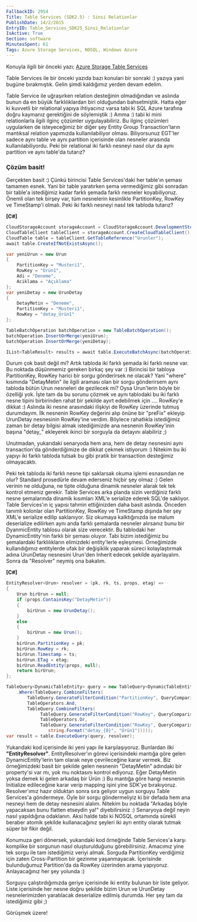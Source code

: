 ```yaml
---
FallbackID: 2954
Title: Table Services (SDK2.5) : Sinsi Relationlar
PublishDate: 14/2/2015
EntryID: Table_Services_SDK25_Sinsi_Relationlar
IsActive: True
Section: software
MinutesSpent: 61
Tags: Azure Storage Services, NOSQL, Windows Azure
---
```

Konuyla ilgili bir önceki yazı; [Azure Storage Table
Services](http://daron.yondem.com/software/post/Azure_Storage_Table_Services_SDK2_5)

Table Services ile bir önceki yazıda bazı konuları bir sonraki :) yazıya
yani bugüne bırakmıştık. Gelin şimdi kaldığımız yerden devam edelim.

Table Service ile uğraşırken relation desteğinin olmadığından ve aslında
bunun da en büyük farklılıklardan biri olduğundan bahsetmiştik. Hatta
eğer ki kuvvetli bir relational yapıya ihtiyacınız varsa tabi ki SQL
Azure tarafına doğru kaymanız gerektiğini de söylemiştik :) Amma :) tabi
ki mini relationlarla ilgili ilginç çözümler uygulayabiliriz. Bu ilginç
çözümleri uygularken de isteyeceğimiz bir diğer şey Entity Group
Transaction'ların mantıksal relation yapımızda kullanılabiliyor olması.
Biliyorsunuz EGT'ler sadece aynı table ve aynı partition içerisinde olan
nesneler arasında kullanılabiliyordu. Peki bir relational iki farklı
nesneyi nasıl olur da aynı partition ve aynı table'da tutarız?

### Çözüm basit!

Gerçekten basit :) Çünkü birincisi Table Services'daki her table'ın
şeması tamamen esnek. Yani bir table yaratırken şema vermediğimiz gibi
sonradan bir table'a istediğimiz kadar farklı şemada farklı nesneler
koyabiliyoruz. Önemli olan tek birşey var, tüm nesnelerin kesinlikle
PartitionKey, RowKey ve TimeStamp'i olmalı. Peki iki farklı nesneyi
nasıl tek tabloda tutarız? 

**[C\#]**
```cs
CloudStorageAccount storageAccount = CloudStorageAccount.DevelopmentStorageAccount;
CloudTableClient tableClient = storageAccount.CreateCloudTableClient();
CloudTable table = tableClient.GetTableReference("Urunler");
await table.CreateIfNotExistsAsync();

var yeniUrun = new Urun
{
    PartitionKey = "Musteri1",
    RowKey = "Ürün1",
    Adi = "Deneme",
    Aciklama = "Açıklama"
};
var yeniDetay = new UrunDetay
{
    DetayMetin = "Deneme",
    PartitionKey = "Musteri1",
    RowKey = "detay_Ürün1"
};

TableBatchOperation batchOperation = new TableBatchOperation();
batchOperation.InsertOrMerge(yeniUrun);
batchOperation.InsertOrMerge(yeniDetay);

IList<TableResult> results = await table.ExecuteBatchAsync(batchOperation);
```

Durum çok basit değil mi? Artık tabloda iki farklı şemada iki farklı
nesne var. Bu noktada düşünmemiz gereken birkaç şey var :) Birincisi bir
tabloya PartitionKey, RowKey harici bir sorgu gönderirsek ne olacak?
Yani "where" kısmında "DetayMetin" ile ilgili araması olan bir sorgu
gönderirsem aynı tabloda bütün Urun nesneleri de gezilecek mi? Oysa
Urun'lerin böyle bir özelliği yok. İşte tam da bu sorunu çözmek ve aynı
tablodaki bu iki farklı nesne tipini birbirinden rahat bir şekilde ayırt
edebilmek için .... RowKey'e dikkat :) Aslında iki nesne arasındaki
ilişkiyi de RowKey üzerinde tutmuş durumdayım. İlk nesnenin RowKey
değerini alıp önüne bir "preFix" ekleyip UrunDetay nesnesinin RowKey'ine
verdim. Böylece rahatlıkla istediğimiz zaman bir detay bilgisi almak
istediğimizde ana nesnenin RowKey'inin başına "detay\_" ekleyerek ikinci
bir sorguyla da detayını alabiliriz ;) 

Unutmadan, yukarıdaki senaryoda hem ana, hem de detay nesnesini aynı transaction'da gönderdiğimize de dikkat çekmek istiyorum :) Nitekim bu iki yapıyı iki farklı tabloda tutsak bu gibi pratik bir transaction desteğimiz olmayacaktı. 

Peki tek tabloda iki farklı nesne tipi saklarsak okuma işlemi esnasından ne olur? Standard prosedürle devam ederseniz hiçbir şey olmaz :) Gelen verinin ne olduğuna, ne tipte olduğuna dinamik nesneler alarak tek tek kontrol etmeniz gerekir. Table Services arka planda sizin verdiğiniz farklı nesne şemalarında dinamik kısımları XML'e serialize ederek SQL'de saklıyor. Table Services'ın iç yapısı tahmin ettiğinizden daha basit aslında. Önceden tanımlı kolonlar olan PartitionKey, RowKey ve TimeStamp dışında her şey XML'e serialize edilip saklanıyor. Siz okumaya kalktığınızda ise malum deserialize edilirken aynı anda farklı şemalarda nesneler alırsanız bunu bir DyanmicEntity tablosu olarak size verecektir. Bu tablodaki her DynamicEntity'nin farklı bir şeması oluyor. Tabi bizim istediğimiz bu şemalardaki farklılıkların elimizdeki entity'lerle eşleşmesi. Örneğimizde kullandığımız entitylerde ufak bir değişiklik yaparak süreci kolaylaştırmak adına UrunDetay nesnesini Urun'den Inherit edecek şekilde ayarlayalım. Sonra da "Resolver" neymiş ona bakalım.

**[C\#]**
```cs
EntityResolver<Urun> resolver = (pk, rk, ts, props, etag) =>
{
    Urun birUrun = null;
    if (props.ContainsKey("DetayMetin"))
    {
        birUrun = new UrunDetay(); 
    }
    else
    {
        birUrun = new Urun(); 
    }
    birUrun.PartitionKey = pk;
    birUrun.RowKey = rk;
    birUrun.Timestamp = ts;
    birUrun.ETag = etag;
    birUrun.ReadEntity(props, null);
    return birUrun;
};

TableQuery<DynamicTableEntity> query = new TableQuery<DynamicTableEntity>()
    .Where(TableQuery.CombineFilters(
        TableQuery.GenerateFilterCondition("PartitionKey", QueryComparisons.Equal, "Musteri1"),
        TableOperators.And,
        TableQuery.CombineFilters(
             TableQuery.GenerateFilterCondition("RowKey", QueryComparisons.Equal, "Ürün1"),
             TableOperators.Or,
             TableQuery.GenerateFilterCondition("RowKey", QueryComparisons.Equal, 
                string.Format("detay_{0}", "Ürün1")))));
var result = table.ExecuteQuery(query, resolver);
```

Yukarıdaki kod içerisinde iki yeni yapı ile karşılaşıyoruz. Bunlardan ilki **"EntityResolver"**. EntityResolver'ın görevi içerisindeki mantığa göre gelen DynamicEntity'lerin tam olarak neye çevrileceğine karar vermek. Biz örneğimizdeki basit bir şekilde gelen nesnenin "DetayMetin" adındaki bir property'si var mı, yok mu noktasını kontrol ediyoruz. Eğer DetayMetin yoksa demek ki gelen arkadaş bir Ürün :) Bu mantığa göre hangi nesnenin Initialize edileceğine karar verip mapping işini yine SDK'ye bırakıyoruz. Resolver'ımız hazır olduktan sonra sıra geliyor uygun sorguyu Table Services'a göndermeye. Öyle bir sorgu göndermeliyiz ki bir defada hem ana nesneyi hem de detay nesnesini alalım. Nitekim bu noktada "Arkadaş böyle yapacaksan bunu flatten etseydin ya!" diyebilirsiniz :) Senaryoya değil neyin nasıl yapıldığına odaklanın. Aksi halde tabi ki NOSQL ortamında sürekli beraber atomik şekilde kullanacağınız şeyleri iki ayrı entity olarak tutmak süper bir fikir değil. 

Konumuza geri dönersek, yukarıdaki kod örneğinde Table Services'a karşı komplike bir sorgunun nasıl oluşturulduğunu görebilirsiniz. Amacımız yine tek sorgu ile tam istediğimiz veriyi almak. Sorguda PartitionKey verdiğimiz için zaten Cross-Partition bir gezinme yaşanmayacak. İçerisinde bulunduğumuz Partition'da da RowKey üzerinden arama yapıyoruz. Anlayacağınız her şey yolunda :) 

Sorguyu çalıştırdığımızda geriye içerisinde iki entity bulunan bir liste geliyor. Liste içerisinde her nesne doğru şekilde bizim Urun ve UrunDetay nesnelerimizden yaratılacak deserialize edilmiş durumda. Her şey tam da istediğimiz gibi ;)

Görüşmek üzere!


